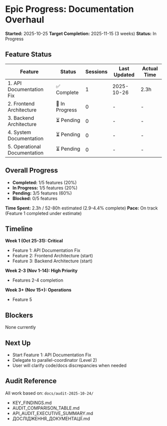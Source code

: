 # Epic Progress: Documentation Overhaul

**Started:** 2025-10-25
**Target Completion:** 2025-11-15 (3 weeks)
**Status:** In Progress

## Feature Status

| Feature | Status | Sessions | Last Updated | Actual Time |
|---------|--------|----------|--------------|-------------|
| 1. API Documentation Fix | ✅ Complete | 1 | 2025-10-26 | 2.3h |
| 2. Frontend Architecture | 🔄 In Progress | 0 | - | - |
| 3. Backend Architecture | ⏳ Pending | 0 | - | - |
| 4. System Documentation | ⏳ Pending | 0 | - | - |
| 5. Operational Documentation | ⏳ Pending | 0 | - | - |

## Overall Progress

- **Completed:** 1/5 features (20%)
- **In Progress:** 1/5 features (20%)
- **Pending:** 3/5 features (60%)
- **Blocked:** 0/5 features

**Time Spent:** 2.3h / 52-80h estimated (2.9-4.4% complete)
**Pace:** On track (Feature 1 completed under estimate)

## Timeline

**Week 1 (Oct 25-31): Critical**
- Feature 1: API Documentation Fix
- Feature 2: Frontend Architecture (start)
- Feature 3: Backend Architecture (start)

**Week 2-3 (Nov 1-14): High Priority**
- Features 2-4 completion

**Week 3+ (Nov 15+): Operations**
- Feature 5

## Blockers

None currently

## Next Up

- Start Feature 1: API Documentation Fix
- Delegate to parallel-coordinator (Level 2)
- User will clarify code/docs discrepancies when needed

## Audit Reference

All work based on: `docs/audit-2025-10-24/`
- KEY_FINDINGS.md
- AUDIT_COMPARISON_TABLE.md
- API_AUDIT_EXECUTIVE_SUMMARY.md
- ДОСЛІДЖЕННЯ_ДОКУМЕНТАЦІЇ.md
